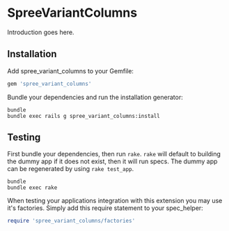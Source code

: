 SpreeVariantColumns
===================

Introduction goes here.

Installation
------------

Add spree_variant_columns to your Gemfile:

```ruby
gem 'spree_variant_columns'
```

Bundle your dependencies and run the installation generator:

```shell
bundle
bundle exec rails g spree_variant_columns:install
```

Testing
-------

First bundle your dependencies, then run `rake`. `rake` will default to building the dummy app if it does not exist, then it will run specs. The dummy app can be regenerated by using `rake test_app`.

```shell
bundle
bundle exec rake
```

When testing your applications integration with this extension you may use it's factories.
Simply add this require statement to your spec_helper:

```ruby
require 'spree_variant_columns/factories'
```

